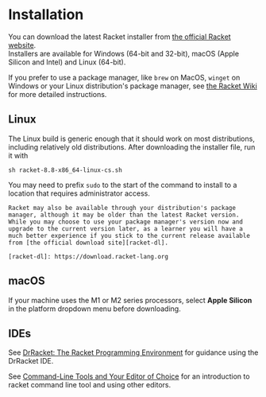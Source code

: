 # Installation

You can download the latest Racket installer from [the official Racket website][racket-dl].  
Installers are available for Windows (64-bit and 32-bit), macOS (Apple Silicon and Intel) and Linux (64-bit).

If you prefer to use a package manager, like `brew` on MacOS, `winget` on Windows or your Linux distribution's package manager, see [the Racket Wiki][racket-wiki-install] for more detailed instructions.

## Linux

The Linux build is generic enough that it should work on most distributions, including relatively old distributions.
After downloading the installer file, run it with

```shell
sh racket-8.8-x86_64-linux-cs.sh
```

You may need to prefix `sudo` to the start of the command to install to a location that requires administrator access.

~~~~exercism/caution
Racket may also be available through your distribution's package manager, although it may be older than the latest Racket version.
While you may choose to use your package manager's version now and upgrade to the current version later, as a learner you will have a much better experience if you stick to the current release available from [the official download site][racket-dl].

[racket-dl]: https://download.racket-lang.org
~~~~

## macOS

If your machine uses the M1 or M2 series processors, select **Apple Silicon** in the platform dropdown menu before downloading.

## IDEs

See [DrRacket: The Racket Programming Environment][racket-drracket] for guidance using the DrRacket IDE.

See [Command-Line Tools and Your Editor of Choice][racket-clt] for an introduction to racket command line tool and using other editors.

[racket-dl]: https://download.racket-lang.org
[racket-wiki-install]: https://github.com/racket/racket/wiki/Installing-Racket
[racket-drracket]: https://docs.racket-lang.org/drracket/index.html
[racket-clt]: https://docs.racket-lang.org/guide/other-editors.html
